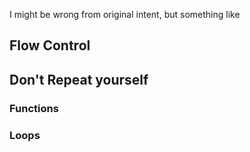 
I might be wrong from original intent, but something like

## Flow Control

## Don't Repeat yourself

### Functions

### Loops

